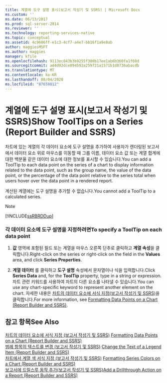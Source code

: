 ```yaml
---
title: 계열에 도구 설명 표시(보고서 작성기 및 SSRS) | Microsoft Docs
ms.custom: ''
ms.date: 06/13/2017
ms.prod: sql-server-2014
ms.reviewer: ''
ms.technology: reporting-services-native
ms.topic: conceptual
ms.assetid: 4c9606ff-e1c3-4cf7-a4e7-bb16f1a9e8ab
author: maggiesMSFT
ms.author: maggies
manager: kfile
ms.openlocfilehash: 9113ec843b3b9255f380b17ee1ab6b360fa1f60d
ms.sourcegitcommit: ad4d92dce894592a259721a1571b1d8736abacdb
ms.translationtype: MT
ms.contentlocale: ko-KR
ms.lasthandoff: 08/04/2020
ms.locfileid: "87659812"
---
```

# <a name="show-tooltips-on-a-series-report-builder-and-ssrs"></a><span data-ttu-id="19cbc-102">계열에 도구 설명 표시(보고서 작성기 및 SSRS)</span><span class="sxs-lookup"><span data-stu-id="19cbc-102">Show ToolTips on a Series (Report Builder and SSRS)</span></span>
  <span data-ttu-id="19cbc-103">차트에 있는 계열의 각 데이터 요소에 도구 설명을 추가하여 사용자가 렌더링된 보고서에서 데이터 요소 위로 마우스를 이동할 때 그룹 이름, 데이터 요소 값 또는 계열 합계에 대한 백분율 같은 데이터 요소에 대한 정보를 표시할 수 있습니다.</span><span class="sxs-lookup"><span data-stu-id="19cbc-103">You can add a ToolTip to each data point on the series of a chart to display information related to the data point, such as the group name, the value of the data point, or the percentage of the data point relative to the series total when users hover over the data point in a rendered report.</span></span>  
  
 <span data-ttu-id="19cbc-104">계산된 계열에는 도구 설명을 추가할 수 없습니다.</span><span class="sxs-lookup"><span data-stu-id="19cbc-104">You cannot add a ToolTip to a calculated series.</span></span>  
  
> [!NOTE]  
>  [!INCLUDE[ssRBRDDup](../../includes/ssrbrddup-md.md)]  
  
### <a name="to-specify-a-tooltip-on-each-data-point"></a><span data-ttu-id="19cbc-105">각 데이터 요소에 도구 설명을 지정하려면</span><span class="sxs-lookup"><span data-stu-id="19cbc-105">To specify a ToolTip on each data point</span></span>  
  
1.  <span data-ttu-id="19cbc-106">**값** 영역에 포함된 필드 또는 계열을 마우스 오른쪽 단추로 클릭하고 **계열 속성**을 클릭합니다.</span><span class="sxs-lookup"><span data-stu-id="19cbc-106">Right-click on the series or right-click on the field in the **Values** area, and click **Series Properties**.</span></span>  
  
2.  <span data-ttu-id="19cbc-107">**계열 데이터** 를 클릭하고 **도구 설명** 속성에서 문자열이나 식을 입력합니다.</span><span class="sxs-lookup"><span data-stu-id="19cbc-107">Click **Series Data** and, for the **ToolTip** property, type in a string or expression.</span></span> <span data-ttu-id="19cbc-108">차트 관련 키워드를 사용하여 차트의 다른 요소를 나타낼 수 있습니다.</span><span class="sxs-lookup"><span data-stu-id="19cbc-108">You can use any chart-specific keyword to represent another element on the chart.</span></span> <span data-ttu-id="19cbc-109">자세한 내용은 [차트의 데이터 요소에 서식 지정&#40;보고서 작성기 및 SSRS&#41;](formatting-data-points-on-a-chart-report-builder-and-ssrs.md)을 클릭합니다.</span><span class="sxs-lookup"><span data-stu-id="19cbc-109">For more information, see [Formatting Data Points on a Chart &#40;Report Builder and SSRS&#41;](formatting-data-points-on-a-chart-report-builder-and-ssrs.md).</span></span>  
  
## <a name="see-also"></a><span data-ttu-id="19cbc-110">참고 항목</span><span class="sxs-lookup"><span data-stu-id="19cbc-110">See Also</span></span>  
 <span data-ttu-id="19cbc-111">[차트의 데이터 요소에 서식 지정 &#40;보고서 작성기 및 SSRS&#41;](formatting-data-points-on-a-chart-report-builder-and-ssrs.md) </span><span class="sxs-lookup"><span data-stu-id="19cbc-111">[Formatting Data Points on a Chart &#40;Report Builder and SSRS&#41;](formatting-data-points-on-a-chart-report-builder-and-ssrs.md) </span></span>  
 <span data-ttu-id="19cbc-112">[범례 항목의 텍스트를 변경 &#40;보고서 작성기 및 SSRS&#41;](chart-legend-change-item-text-report-builder.md) </span><span class="sxs-lookup"><span data-stu-id="19cbc-112">[Change the Text of a Legend Item &#40;Report Builder and SSRS&#41;](chart-legend-change-item-text-report-builder.md) </span></span>  
 <span data-ttu-id="19cbc-113">[차트에서 계열 색 서식 지정 &#40;보고서 작성기 및 SSRS&#41;](formatting-series-colors-on-a-chart-report-builder-and-ssrs.md) </span><span class="sxs-lookup"><span data-stu-id="19cbc-113">[Formatting Series Colors on a Chart &#40;Report Builder and SSRS&#41;](formatting-series-colors-on-a-chart-report-builder-and-ssrs.md) </span></span>  
 [<span data-ttu-id="19cbc-114">보고서에 드릴스루 동작 추가&#40;보고서 작성기 및 SSRS&#41;</span><span class="sxs-lookup"><span data-stu-id="19cbc-114">Add a Drillthrough Action on a Report &#40;Report Builder and SSRS&#41;</span></span>](add-a-drillthrough-action-on-a-report-report-builder-and-ssrs.md)  
  
  

